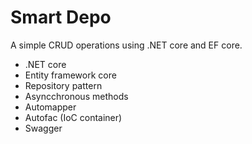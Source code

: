 # Smart Depo

A simple CRUD operations using .NET core and EF core.

- .NET core
- Entity framework core
- Repository pattern
- Asyncchronous methods
- Automapper
- Autofac (IoC container)
- Swagger
